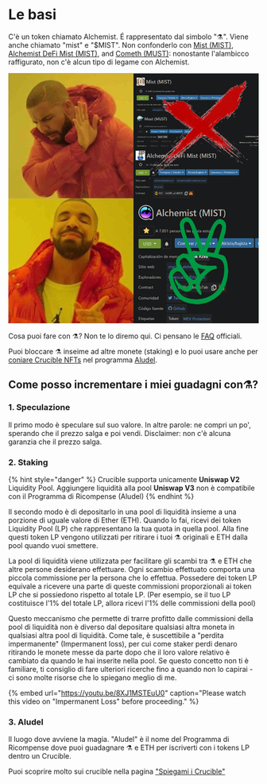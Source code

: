 # Le basi

C'è un token chiamato Alchemist. É rappresentato dal simbolo "⚗️". Viene anche chiamato "mist" e "$MIST". Non confonderlo con [Mist \(MIST\)](https://www.coingecko.com/en/coins/mist), [Alchemist DeFi Mist \(MIST\)](https://www.coingecko.com/en/coins/alchemist-defi-mist), and [Cometh \(MUST\)](https://coinmarketcap.com/currencies/cometh/): nonostante l'alambicco raffigurato, non c'è alcun tipo di legame con Alchemist. 

![](../.gitbook/assets/mm_mi21st.png)

Cosa puoi fare con ⚗️? Non te lo diremo qui. Ci pensano le [ FAQ](faq.md) officiali. 

Puoi bloccare ⚗️ inseime ad  altre monete \(staking\) e lo puoi usare anche per [coniare Crucible NFTs](../crucible/teach-me-about-crucibles.md) nel programma [Aludel](the-basic-outline.md#3-aludel). 



##  Come posso incrementare i miei guadagni con⚗️?



### 1. Speculazione

Il primo modo è speculare sul suo valore. In altre parole: ne compri un po', sperando che il prezzo salga e poi vendi. Disclaimer: non c'è alcuna garanzia che il prezzo salga. 

### 2. Staking

{% hint style="danger" %}
Crucible supporta unicamente **Uniswap V2** Liquidity Pool. Aggiungere liquidità alla pool **Uniswap V3** non è compatibile con il Programma di Ricompense \(Aludel\)
{% endhint %}

Il secondo modo è di depositarlo in una pool di liquidità insieme a una porzione di uguale valore di Ether \(ETH\). Quando lo fai, ricevi dei token Liquidity Pool \(LP\) che rappresentano la tua quota in quella pool. Alla fine questi token LP vengono utilizzati per ritirare i tuoi ⚗️ originali e ETH dalla pool quando vuoi smettere. 

La pool di liquidità viene utilizzata per facilitare gli scambi tra ⚗️ e ETH che altre persone desiderano effettuare. Ogni scambio effettuato comporta una piccola commissione per la persona che lo effettua. Possedere dei token LP equivale a ricevere una parte di queste commissioni proporzionali ai token LP che si possiedono rispetto al totale LP. \(Per esempio, se il tuo LP costituisce l'1% del totale LP, allora ricevi l'1% delle commissioni della pool\)

Questo meccanismo che permette di trarre profitto dalle commissioni della pool di liquidità non è diverso dal depositare qualsiasi altra moneta in qualsiasi altra pool di liquidità. Come tale,  è suscettibile a "perdita impermanente" \(Impermanent loss\), per cui come staker perdi denaro ritirando le monete messe da parte dopo che il loro valore relativo è cambiato da quando le hai inserite nella pool. Se questo concetto non ti è familiare, ti consiglio di fare ulteriori ricerche fino a quando non lo capirai - ci sono molte risorse che lo spiegano meglio di me.

{% embed url="https://youtu.be/8XJ1MSTEuU0" caption="Please watch this video on \"Impermanent Loss\" before proceeding." %}

### 3. Aludel

Il luogo dove avviene la magia. "Aludel" è il nome del Programma di Ricompense dove puoi guadagnare ⚗️ e ETH per iscriverti con i tokens LP dentro un Crucible. 

Puoi scoprire molto sui crucible nella pagina ["Spiegami i Crucible"](https://app.gitbook.com/@alchemist-docs/s/mist/~/drafts/-M_vYwpW1cVph6fWIvvk/v/italian/crucible/teach-me-about-crucibles)




